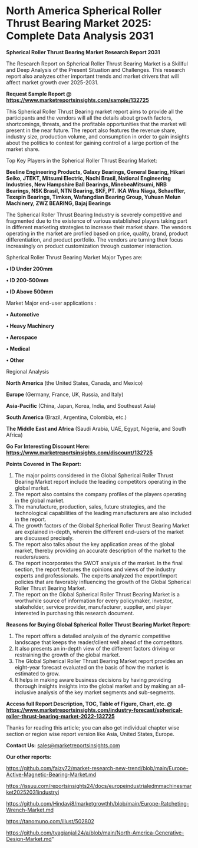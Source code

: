 # North America Spherical Roller Thrust Bearing Market 2025: Complete Data Analysis 2031

<strong>Spherical Roller Thrust Bearing Market Research Report 2031</strong>

The Research Report on Spherical Roller Thrust Bearing Market is a Skillful and Deep Analysis of the Present Situation and Challenges. This research report also analyzes other important trends and market drivers that will affect market growth over 2025-2031.

<strong>Request Sample Report @ <a href=https://www.marketreportsinsights.com/sample/132725>https://www.marketreportsinsights.com/sample/132725</a></strong>

This Spherical Roller Thrust Bearing market report aims to provide all the participants and the vendors will all the details about growth factors, shortcomings, threats, and the profitable opportunities that the market will present in the near future. The report also features the revenue share, industry size, production volume, and consumption in order to gain insights about the politics to contest for gaining control of a large portion of the market share.

Top Key Players in the Spherical Roller Thrust Bearing Market:

<strong>Beeline Engineering Products, Galaxy Bearings, General Bearing, Hikari Seiko, JTEKT, Mitsumi Electric, Nachi Brasil, National Engineering Industries, New Hampshire Ball Bearings, MinebeaMitsumi, NRB Bearings, NSK Brasil, NTN Bearing, SKF, PT. IKA Wira Niaga, Schaeffler, Texspin Bearings, Timken, Wafangdian Bearing Group, Yuhuan Melun Machinery, ZWZ BEARING, Bajaj Bearings</strong>

The Spherical Roller Thrust Bearing Industry is severely competitive and fragmented due to the existence of various established players taking part in different marketing strategies to increase their market share. The vendors operating in the market are profiled based on price, quality, brand, product differentiation, and product portfolio. The vendors are turning their focus increasingly on product customization through customer interaction.

Spherical Roller Thrust Bearing Market Major Types are:

<strong>• ID Under 200mm

• ID 200-500mm

• ID Above 500mm</strong>

Market Major end-user applications :

<strong>• Automotive

• Heavy Machinery

• Aerospace

• Medical

• Other</strong>

Regional Analysis

</u><strong><b>North America</b></strong> (the United States, Canada, and Mexico)

<strong><b>Europe </b></strong>(Germany, France, UK, Russia, and Italy)

<strong><b>Asia-Pacific</b></strong> (China, Japan, Korea, India, and Southeast Asia)

<strong><b>South America</b></strong> (Brazil, Argentina, Colombia, etc.)

<strong><b>The Middle East and Africa</b></strong> (Saudi Arabia, UAE, Egypt, Nigeria, and South Africa)

<strong>Go For Interesting Discount Here: <a href=https://www.marketreportsinsights.com/discount/132725>https://www.marketreportsinsights.com/discount/132725</a></strong>

<strong>Points Covered in The Report:</strong>
<ol>
  <li>The major points considered in the Global Spherical Roller Thrust Bearing Market report include the leading competitors operating in the global market.</li>
  <li>The report also contains the company profiles of the players operating in the global market.</li>
  <li>The manufacture, production, sales, future strategies, and the technological capabilities of the leading manufacturers are also included in the report.</li>
  <li>The growth factors of the Global Spherical Roller Thrust Bearing Market are explained in-depth, wherein the different end-users of the market are discussed precisely.</li>
  <li>The report also talks about the key application areas of the global market, thereby providing an accurate description of the market to the readers/users.</li>
  <li>The report incorporates the SWOT analysis of the market. In the final section, the report features the opinions and views of the industry experts and professionals. The experts analyzed the export/import policies that are favorably influencing the growth of the Global Spherical Roller Thrust Bearing Market.</li>
  <li>The report on the Global Spherical Roller Thrust Bearing Market is a worthwhile source of information for every policymaker, investor, stakeholder, service provider, manufacturer, supplier, and player interested in purchasing this research document.</li>
</ol>
<strong>Reasons for Buying Global Spherical Roller Thrust Bearing Market Report:</strong>

<ol>
  <li>The report offers a detailed analysis of the dynamic competitive landscape that keeps the reader/client well ahead of the competitors.</li>
  <li>It also presents an in-depth view of the different factors driving or restraining the growth of the global market.</li>
  <li>The Global Spherical Roller Thrust Bearing Market report provides an eight-year forecast evaluated on the basis of how the market is estimated to grow.</li>
  <li>It helps in making aware business decisions by having providing thorough insights insights into the global market and by making an all-inclusive analysis of the key market segments and sub-segments.</li>
</ol>
<strong>Access full Report Description, TOC, Table of Figure, Chart, etc. @ <a href=https://www.marketreportsinsights.com/industry-forecast/spherical-roller-thrust-bearing-market-2022-132725>https://www.marketreportsinsights.com/industry-forecast/spherical-roller-thrust-bearing-market-2022-132725</a></strong>


Thanks for reading this article; you can also get individual chapter wise section or region wise report version like Asia, United States, Europe.

<strong>Contact Us:</strong>
sales@marketreportsinsights.com

<strong>Our other reports:</strong>

<a href=https://github.com/faizy72/market-research-new-trend/blob/main/Europe-Active-Magnetic-Bearing-Market.md>https://github.com/faizy72/market-research-new-trend/blob/main/Europe-Active-Magnetic-Bearing-Market.md</a>

<a href=https://issuu.com/reportsinsights24/docs/europeindustrialedmmachinesmarket20252031industryi>https://issuu.com/reportsinsights24/docs/europeindustrialedmmachinesmarket20252031industryi</a>

<a href=https://github.com/Hindavi8/marketgrowthh/blob/main/Europe-Ratcheting-Wrench-Market.md>https://github.com/Hindavi8/marketgrowthh/blob/main/Europe-Ratcheting-Wrench-Market.md</a>

<a href=https://tanomuno.com/illust/502802>https://tanomuno.com/illust/502802</a>

<a href=https://github.com/tyagianjali24/a/blob/main/North-America-Generative-Design-Market.md>https://github.com/tyagianjali24/a/blob/main/North-America-Generative-Design-Market.md</a>"
